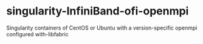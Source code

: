 # singularity-InfiniBand-ofi-openmpi
Singularity containers of CentOS or Ubuntu with a version-specific openmpi configured with-libfabric

